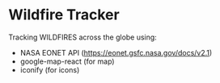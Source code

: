 # Wildfire Tracker

Tracking WILDFIRES across the globe using:
 - NASA EONET API (https://eonet.gsfc.nasa.gov/docs/v2.1)
 - google-map-react (for map)
 - iconify (for icons)
